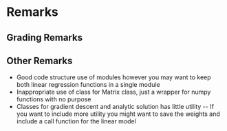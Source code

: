 # Remarks


## Grading Remarks

## Other Remarks
- Good code structure use of modules however you may want to keep both linear regression functions in a single module
- Inappropriate use of class for Matrix class, just a wrapper for numpy functions with no purpose
- Classes for gradient descent and analytic solution has little utility
-- If you want to include more utility you might want to save the weights and
include a call function for the linear model

